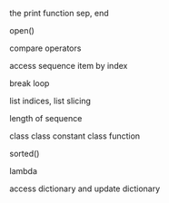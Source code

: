 the print function sep, end

open()

compare operators

access sequence item by index

break loop

list indices, list slicing

length of sequence

class
class constant
class function

sorted()

lambda

access dictionary and update dictionary 
